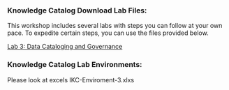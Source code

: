 ### Knowledge Catalog Download Lab Files:
This workshop includes several labs with steps you can follow at your own pace. To expedite certain steps, you can use the files provided below.

[Lab 3: Data Cataloging and Governance](https://github.com/CloudPak-Outcomes/Outcomes-Projects/blob/main/Knowledge-Catalog-L3-Tech-Lab.zip)

### Knowledge Catalog Lab Environments: 
Please look at excels IKC-Enviroment-3.xlxs